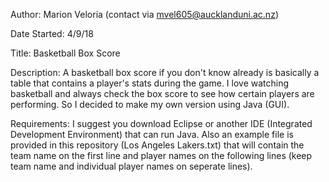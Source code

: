 Author: Marion Veloria (contact via mvel605@aucklanduni.ac.nz)

Date Started: 4/9/18

Title: Basketball Box Score

Description: A basketball box score if you don't know already is basically a table that contains a player's stats during the game.  I love watching basketball and always check the box score to see how certain players are performing.  So I decided to make my own version using Java (GUI).

Requirements: I suggest you download Eclipse or another IDE (Integrated Development Environment) that can run Java.  Also an example file is provided in this repository (Los Angeles Lakers.txt) that will contain the team name on the first line and player names on the following lines (keep team name and individual player names on seperate lines).

